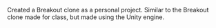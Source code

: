 Created a Breakout clone as a personal project. Similar to the Breakout clone made for class, but made using the Unity engine.
